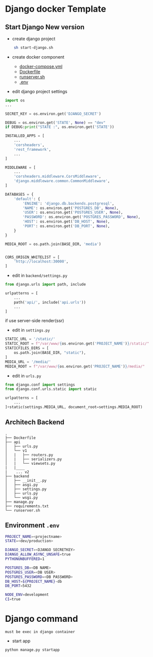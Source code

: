 # Django docker Template
## Start Django New version
- create django project
```bash
    sh start-django.sh
```
- create docker component
    - <a href="docker-compose.yml"> docker-compose.yml </a>
    - <a href="backend/Dockerfile"> Dockerfile </a>
    - <a href="backend/runserver.sh"> runserver.sh </a>
    - <a href=".env"> .env </a>

- edit django project settings

```python
import os
...

SECRET_KEY = os.environ.get('DJANGO_SECRET')

DEBUG = os.environ.get('STATE', None) == "dev"
if DEBUG:print("STATE :", os.environ.get('STATE'))

INSTALLED_APPS = [
    ...
    'corsheaders',
    'rest_framework',
    ...
]

MIDDLEWARE = [
    ...
    'corsheaders.middleware.CorsMiddleware',
    'django.middleware.common.CommonMiddleware',
]

DATABASES = {
    'default': {
        'ENGINE': 'django.db.backends.postgresql',
        'NAME': os.environ.get('POSTGRES_DB', None),
        'USER': os.environ.get('POSTGRES_USER', None),
        'PASSWORD': os.environ.get('POSTGRES_PASSWORD', None),
        'HOST': os.environ.get('DB_HOST', None),
        'PORT': os.environ.get('DB_PORT', None),
    }
}

MEDIA_ROOT = os.path.join(BASE_DIR, 'media')


CORS_ORIGIN_WHITELIST = [
    'http://localhost:30000',
]
```

- edit in ```backend/settings.py```
```python
from django.urls import path, include

urlpatterns = [
    ...
    path('api/', include('api.urls'))
    ...
]
```

if use server-side render(ssr)
- edit in ```settings.py```
```python
STATIC_URL = '/static/'
STATIC_ROOT = f"/var/www/{os.environ.get('PROJECT_NAME')}/static/"
STATICFILES_DIRS = [
    os.path.join(BASE_DIR, "static"),
]
MEDIA_URL = '/media/'
MEDIA_ROOT = f"/var/www/{os.environ.get('PROJECT_NAME')}/media/"
```
- edit in ```urls.py```
```python
from django.conf import settings
from django.conf.urls.static import static

urlpatterns = [
    ...
]+static(settings.MEDIA_URL, document_root=settings.MEDIA_ROOT)
```
## Architech Backend

```
.
├── Dockerfile
├── api
│   ├── urls.py
│   └── v1
│   |   ├── routers.py
│   |   ├── serializers.py
│   |   └── viewsets.py
|   |____
|    ... v2
├── backend
│   ├── __init__.py
│   ├── asgi.py
│   ├── settings.py
│   ├── urls.py
│   └── wsgi.py
├── manage.py
├── requirements.txt
└── runserver.sh
```

## Environment ```.env```

```bash
PROJECT_NAME=<projectname>
STATE=<dev/production>

DJANGO_SECRET=<DJANGO SECRETKEY>
DJANGO_ALLOW_ASYNC_UNSAFE=true
PYTHONUNBUFFERED=1

POSTGRES_DB=<DB NAME>
POSTGRES_USER=<DB USER>
POSTGRES_PASSWORD=<DB PASSWORD>
DB_HOST=${PROJECT_NAME}-db
DB_PORT=5432

NODE_ENV=development
CI=true
```

# Django command
```must be exec in django container```
- start app
```sh
python manage.py startapp 
```